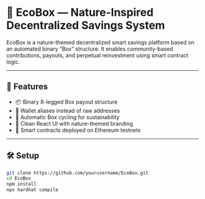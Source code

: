 # 🌱 EcoBox — Nature-Inspired Decentralized Savings System

EcoBox is a nature-themed decentralized smart savings platform based on an automated binary “Box” structure. It enables community-based contributions, payouts, and perpetual reinvestment using smart contract logic.

---

## 🚀 Features

- 📦 Binary 8-legged Box payout structure
- 🧠 Wallet aliases instead of raw addresses
- 🔄 Automatic Box cycling for sustainability
- 🌿 Clean React UI with nature-themed branding
- 🔐 Smart contracts deployed on Ethereum testnets

---

## 🛠 Setup

```bash
git clone https://github.com/yourusername/EcoBox.git
cd EcoBox
npm install
npx hardhat compile
